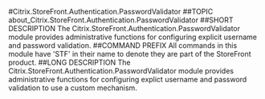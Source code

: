 #Citrix.StoreFront.Authentication.PasswordValidator
##TOPIC
about_Citrix.StoreFront.Authentication.PasswordValidator
##SHORT DESCRIPTION
The Citrix.StoreFront.Authentication.PasswordValidator module provides administrative functions for configuring explicit username and password validation.
##COMMAND PREFIX
All commands in this module have 'STF' in their name to denote they are part of the StoreFront product.
##LONG DESCRIPTION
The Citrix.StoreFront.Authentication.PasswordValidator module provides administrative functions for configuring explict username and password validation to use a custom mechanism.
